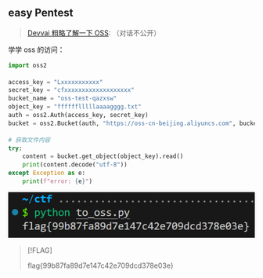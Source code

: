 ## easy Pentest

> [Devvai 粗略了解一下 OSS](https://devv.ai/search?threadId=e0ylg5ysejuo): （对话不公开）

学学 oss 的访问：

```python title="to_oss.py"
import oss2

access_key = "Lxxxxxxxxxxx"
secret_key = "cfxxxxxxxxxxxxxxxxxxx"
bucket_name = "oss-test-qazxsw"
object_key = "fffffflllllaaaagggg.txt"
auth = oss2.Auth(access_key, secret_key)
bucket = oss2.Bucket(auth, "https://oss-cn-beijing.aliyuncs.com", bucket_name)

# 获取文件内容
try:
    content = bucket.get_object(object_key).read()
    print(content.decode("utf-8"))
except Exception as e:
    print(f"error: {e}")
```

![](attachments/WEB.png)

> [!FLAG]
>
> flag{99b87fa89d7e147c42e709dcd378e03e}